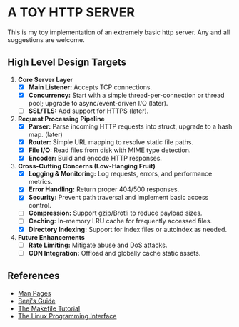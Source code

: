 # A TOY HTTP SERVER

This is my toy implementation of an extremely basic http server. Any and all suggestions are welcome.

## High Level Design Targets

1. **Core Server Layer**
   - [X] **Main Listener:** Accepts TCP connections.
   - [x] **Concurrency:** Start with a simple thread-per-connection or thread pool; upgrade to async/event-driven I/O (later).
   - [ ] **SSL/TLS:** Add support for HTTPS (later).

2. **Request Processing Pipeline**
   - [x] **Parser:** Parse incoming HTTP requests into struct, upgrade to a hash map. (later)
   - [x] **Router:** Simple URL mapping to resolve static file paths.
   - [x] **File I/O:** Read files from disk with MIME type detection.
   - [x] **Encoder:** Build and encode HTTP responses.

3. **Cross-Cutting Concerns (Low-Hanging Fruit)**
   - [x] **Logging & Monitoring:** Log requests, errors, and performance metrics.
   - [x] **Error Handling:** Return proper 404/500 responses.
   - [x] **Security:** Prevent path traversal and implement basic access control.
   - [ ] **Compression:** Support gzip/Brotli to reduce payload sizes.
   - [ ] **Caching:** In-memory LRU cache for frequently accessed files.
   - [x] **Directory Indexing:** Support for index files or autoindex as needed.

4. **Future Enhancements**
   - [ ] **Rate Limiting:** Mitigate abuse and DoS attacks.
   - [ ] **CDN Integration:** Offload and globally cache static assets.

## References

- [Man Pages](https://linux.die.net/man/)
- [Beej's Guide](https://beej.us/guide/bgnet/)
- [The Makefile Tutorial](https://makefiletutorial.com/ )
- [The Linux Programming Interface](https://nostarch.com/tlpi/)
